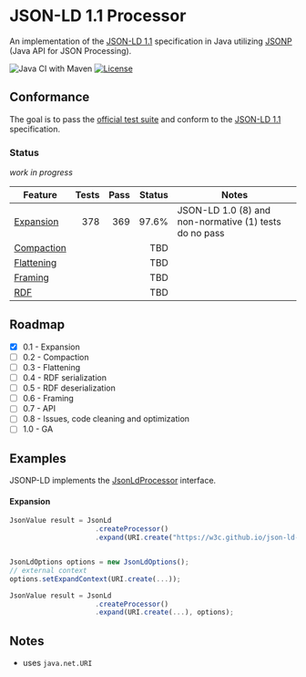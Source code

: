 # JSON-LD 1.1 Processor

An implementation of the [JSON-LD 1.1](https://www.w3.org/TR/json-ld/) specification in Java utilizing [JSONP](https://javaee.github.io/jsonp/) (Java API for JSON Processing).

![Java CI with Maven](https://github.com/filip26/jsonp-ld/workflows/Java%20CI%20with%20Maven/badge.svg)
[![License](https://img.shields.io/badge/License-Apache%202.0-blue.svg)](https://opensource.org/licenses/Apache-2.0)


## Conformance

The goal is to pass the [official test suite](https://github.com/w3c/json-ld-api/tree/master/tests) and conform to the [JSON-LD 1.1](https://www.w3.org/TR/json-ld/)  specification.

###  Status

*work in progress*

 Feature | Tests | Pass | Status | Notes
 --- | ---: | ---: | ---: | ---
[Expansion](https://www.w3.org/TR/json-ld/#expanded-document-form) | 378 |  369 | 97.6% | JSON-LD 1.0 (8) and non-normative (1) tests do no pass 
[Compaction](https://www.w3.org/TR/json-ld/#compacted-document-form) | | | TBD |
[Flattening](https://www.w3.org/TR/json-ld/#flattened-document-form) | | | TBD |
[Framing](https://www.w3.org/TR/json-ld11-framing/#framing) | | | TBD |
[RDF](https://www.w3.org/TR/json-ld/#relationship-to-rdf) | | | TBD |

## Roadmap

- [x] 0.1 - Expansion
- [ ] 0.2 - Compaction
- [ ] 0.3 - Flattening
- [ ] 0.4 - RDF serialization
- [ ] 0.5 - RDF deserialization
- [ ] 0.6 - Framing
- [ ] 0.7 - API
- [ ] 0.8 - Issues, code cleaning and optimization
- [ ] 1.0 - GA

## Examples

JSONP-LD implements the [JsonLdProcessor](https://www.w3.org/TR/json-ld11-api/#the-jsonldprocessor-interface) interface.

#### Expansion 

```javascript
JsonValue result = JsonLd
                     .createProcessor()
                     .expand(URI.create("https://w3c.github.io/json-ld-api/tests/expand/0001-in.jsonld"));
```

```javascript

JsonLdOptions options = new JsonLdOptions();
// external context
options.setExpandContext(URI.create(...));

JsonValue result = JsonLd
                     .createProcessor()
                     .expand(URI.create(...), options);
```

## Notes
* uses `java.net.URI`

